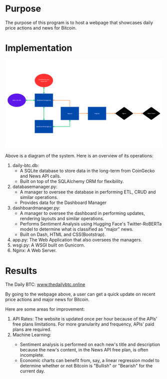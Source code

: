 # Purpose
The purpose of this program is to host a webpage that showcases daily price actions and news for Bitcoin.

# Implementation

<img src="./assets/system-design.png">

Above is a diagram of the system. Here is an overview of its operations:
<ol>
    <li>daily-btc.db:
        <ul>
            <li>A SQLite database to store data in the long-term from CoinGecko and News API calls.</li>
            <li>Built on top of the SQLAlchemy ORM for flexibility.</li>
        </ul>
    <li>databasemanager.py: 
        <ul>
            <li>A manager to oversee the database in performing ETL, CRUD and similar operations.</li>
            <li>Provides data for the Dashboard Manager
        </ul>
    <li>dashboardmanager.py:
        <ul>
            <li>A manager to oversee the dashboard in performing updates, rendering layouts and similar operations.</li>
            <li>Performs Sentiment Analysis using Hugging Face's Twitter-RoBERTa model to determine what is classified as "major" news.</li>
            <li>Built on Dash, HTML and CSS(Bootstrap).</li>
        </ul>
    </li>
    <li>app.py: The Web Application that also oversees the managers.</li>
    <li>wsgi.py: A WSGI built on Gunicorn.</li>
    <li>Nginx: A Web Server.</li>
</ol>

# Results
The Daily BTC: <a href="www.thedailybtc.online" target="_blank" rel="noopener noreferrer">www.thedailybtc.online</a>

By going to the webpage above, a user can get a quick update on recent price actions and major news for Bitcoin.

Here are some areas for improvement:
<ol>
    <li>API Rates: The website is updated once per hour because of the APIs' free plans limitations. For more granularity and frequency, APIs' paid plans are required.</li>
    <li>Machine Learning:</li>
    <ul>
        <li>Sentiment analysis is performed on each new's title and description because the new's content, in the News API free plan, is often incomplete.</li>
        <li>Economic charts can benefit from, say, a linear regression model to determine whether or not Bitcoin is "Bullish" or "Bearish" for the current day.</li>
    </ul>
    </li>
</ol>
